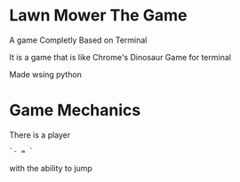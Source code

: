 # Lawn Mower The Game

A game Completly Based on Terminal

It is a game that is like Chrome's Dinosaur Game for terminal

Made wsing python


# Game Mechanics

There is a player 
```diff
`- = `
```
with the ability to jump
